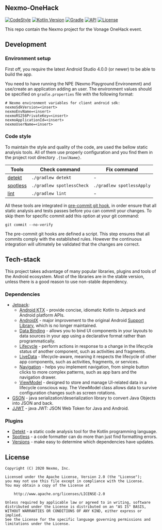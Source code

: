 ## Nexmo-OneHack
[![CodeStyle](https://img.shields.io/badge/code%20style-%E2%9D%A4-FF4081.svg)](https://github.com/arturbosch/detekt)
[![Kotlin Version](https://img.shields.io/badge/kotlin-1.3.71-blue.svg)](http://kotlinlang.org/)
[![Gradle](https://img.shields.io/badge/gradle-6.2-blue.svg)](https://lv.binarybabel.org/catalog/gradle/latest)
[![API](https://img.shields.io/badge/API-23%2B-blue.svg?style=flat)](https://android-arsenal.com/api?level=23)
[![License](https://img.shields.io/badge/License-Apache%202.0-lightgrey.svg)](http://www.apache.org/licenses/LICENSE-2.0)

This repo contain the Nexmo project for the Vonage OneHack event.

## Development

### Environment setup

First off, you require the latest Android Studio 4.0.0 (or newer) to be able to build the app.

You need to have running the NPE (Nexmo Playground Environemnt) and use/create an application adding an user. The environment values should be specified on `gradle.properties` file with the following format:

```properties
# Nexmo environment variables for client android sdk:
nexmoSdkVersion=<insert>
nexmoEnvName=<insert>
nexmoRS256PrivateKey=<insert>
nexmoApplicationId=<insert>
nexmoUserName=<insert>
```

### Code style

To maintain the style and quality of the code, are used the bellow static analysis tools. All of them use properly configuration and you find them in the project root directory `.{toolName}`.

| Tools                                                   | Check command             | Fix command               |
|---------------------------------------------------------|---------------------------|---------------------------|
| [detekt](https://github.com/arturbosch/detekt)          | `./gradlew detekt`        | -                         |
| [spotless](https://github.com/diffplug/spotless)        | `./gradlew spotlessCheck` | `./gradlew spotlessApply` |
| [lint](https://developer.android.com/studio/write/lint) | `./gradlew lint`          | -                         |

All these tools are integrated in [pre-commit git hook](https://git-scm.com/book/en/v2/Customizing-Git-Git-Hooks), in order
ensure that all static analysis and tests passes before you can commit your changes. To skip them for specific commit add this option at your git command:

```properties
git commit --no-verify
```

The pre-commit git hooks are defined a script. This step ensures that all commits comply with the established rules. However the continuous integration will ultimately be validated that the changes are correct.

## Tech-stack

This project takes advantage of many popular libraries, plugins and tools of the Android ecosystem. Most of the libraries are in the stable version, unless there is a good reason to use non-stable dependency.

### Dependencies

-   [Jetpack](https://developer.android.com/jetpack):
    -   [Android KTX](https://developer.android.com/kotlin/ktx.html) - provide concise, idiomatic Kotlin to Jetpack and Android platform APIs.
    -   [AndroidX](https://developer.android.com/jetpack/androidx) - major improvement to the original Android [Support Library](https://developer.android.com/topic/libraries/support-library/index), which is no longer maintained.
    -   [Data Binding](https://developer.android.com/topic/libraries/data-binding/) - allows you to bind UI components in your layouts to data sources in your app using a declarative format rather than programmatically.
    -   [Lifecycle](https://developer.android.com/topic/libraries/architecture/lifecycle) - perform actions in response to a change in the lifecycle status of another component, such as activities and fragments.
    -   [LiveData](https://developer.android.com/topic/libraries/architecture/livedata) - lifecycle-aware, meaning it respects the lifecycle of other app components, such as activities, fragments, or services.
    -   [Navigation](https://developer.android.com/guide/navigation/) - helps you implement navigation, from simple button clicks to more complex patterns, such as app bars and the navigation drawer.
    -   [ViewModel](https://developer.android.com/topic/libraries/architecture/viewmodel) - designed to store and manage UI-related data in a lifecycle conscious way. The ViewModel class allows data to survive configuration changes such as screen rotations.
-   [GSON](https://github.com/google/gson) - java serialization/deserialization library to convert Java Objects into JSON and back.
-   [JJWT](https://github.com/jwtk/jjwt) - java JWT: JSON Web Token for Java and Android.

### Plugins

-   [Detekt](https://github.com/arturbosch/detekt) - a static code analysis tool for the Kotlin programming language.
-   [Spotless](https://github.com/diffplug/spotless) - a code formatter can do more than just find formatting errors.
-   [Versions](https://github.com/ben-manes/gradle-versions-plugin) - make easy to determine which dependencies have updates.

## License

```license
Copyright (C) 2020 Nexmo, Inc.

Licensed under the Apache License, Version 2.0 (the "License");
you may not use this file except in compliance with the License.
You may obtain a copy of the License at

    http://www.apache.org/licenses/LICENSE-2.0

Unless required by applicable law or agreed to in writing, software
distributed under the License is distributed on an "AS IS" BASIS,
WITHOUT WARRANTIES OR CONDITIONS OF ANY KIND, either express or implied.
See the License for the specific language governing permissions and
limitations under the License.
```
